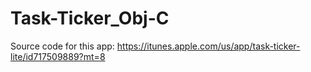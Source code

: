 # Task-Ticker_Obj-C


Source code for this app:  https://itunes.apple.com/us/app/task-ticker-lite/id717509889?mt=8
